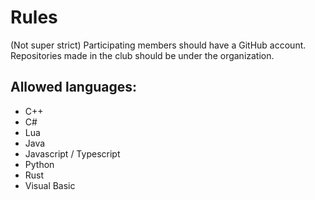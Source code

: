 # Rules

(Not super strict)
Participating members should have a GitHub account.
Repositories made in the club should be under the organization.

## Allowed languages:
- C++
- C#
- Lua
- Java
- Javascript / Typescript
- Python
- Rust
- Visual Basic
